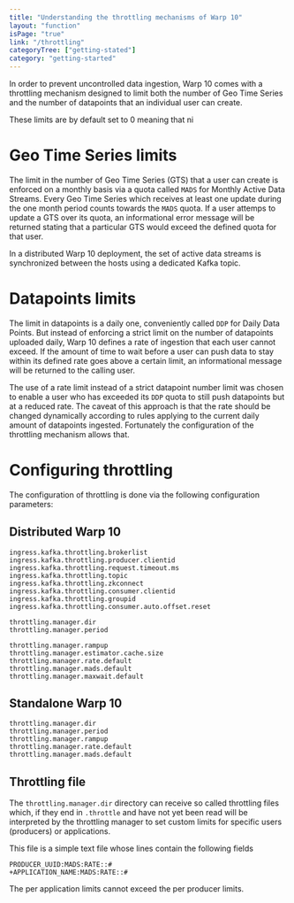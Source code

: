 ```yaml
---
title: "Understanding the throttling mechanisms of Warp 10"
layout: "function"
isPage: "true"
link: "/throttling"
categoryTree: ["getting-stated"]
category: "getting-started"
---
```


In order to prevent uncontrolled data ingestion, Warp 10 comes with a throttling mechanism designed to limit both the number of Geo Time Series and the number of datapoints that an individual user can create.

These limits are by default set to 0 meaning that ni

# Geo Time Series limits

The limit in the number of Geo Time Series (GTS) that a user can create is enforced on a monthly basis via a quota called `MADS` for Monthly Active Data Streams. Every Geo Time Series which receives at least one update during the one month period counts towards the `MADS` quota. If a user attemps to update a GTS over its quota, an informational error message will be returned stating that a particular GTS would exceed the defined quota for that user.

In a distributed Warp 10 deployment, the set of active data streams is synchronized between the hosts using a dedicated Kafka topic.

# Datapoints limits

The limit in datapoints is a daily one, conveniently called `DDP` for Daily Data Points. But instead of enforcing a strict limit on the number of datapoints uploaded daily, Warp 10 defines a rate of ingestion that each user cannot exceed. If the amount of time to wait before a user can push data to stay within its defined rate goes above a certain limit, an informational message will be returned to the calling user.

The use of a rate limit instead of a strict datapoint number limit was chosen to enable a user who has exceeded its `DDP` quota to still push datapoints but at a reduced rate. The caveat of this approach is that the rate should be changed dynamically according to rules applying to the current daily amount of datapoints ingested. Fortunately the configuration of the throttling mechanism allows that.

# Configuring throttling

The configuration of throttling is done via the following configuration parameters:

## Distributed Warp 10

```
ingress.kafka.throttling.brokerlist
ingress.kafka.throttling.producer.clientid
ingress.kafka.throttling.request.timeout.ms
ingress.kafka.throttling.topic
ingress.kafka.throttling.zkconnect
ingress.kafka.throttling.consumer.clientid
ingress.kafka.throttling.groupid
ingress.kafka.throttling.consumer.auto.offset.reset

throttling.manager.dir
throttling.manager.period

throttling.manager.rampup
throttling.manager.estimator.cache.size
throttling.manager.rate.default
throttling.manager.mads.default
throttling.manager.maxwait.default
```

## Standalone Warp 10

```
throttling.manager.dir
throttling.manager.period
throttling.manager.rampup
throttling.manager.rate.default
throttling.manager.mads.default
```

## Throttling file

The `throttling.manager.dir` directory can receive so called throttling files which, if they end in `.throttle` and have not yet been read will be interpreted by the throttling manager to set custom limits for specific users (producers) or applications.

This file is a simple text file whose lines contain the following fields

```
PRODUCER_UUID:MADS:RATE::#
+APPLICATION_NAME:MADS:RATE::#
```

The per application limits cannot exceed the per producer limits.

